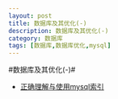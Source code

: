 ```yaml
---
layout: post
title: 数据库及其优化(-)
description: 数据库及其优化(-)
category: 数据库
tags: [数据库,数据库优化,mysql]
---
```

#数据库及其优化(-)#

* [正确理解与使用mysql索引](http://terry831010.blog.163.com/blog/static/69161171201382011498834/) 